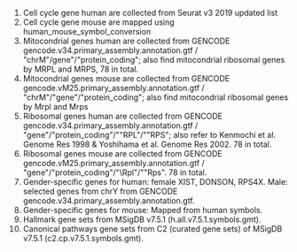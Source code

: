 1) Cell cycle gene human are collected from Seurat v3 2019 updated list
2) Cell cycle gene mouse are mapped using human_mouse_symbol_conversion
3) Mitocondrial genes human are collected from GENCODE gencode.v34.primary_assembly.annotation.gtf / "chrM"/gene"/"protein_coding"; also find mitocondrial ribosomal genes by MRPL and MRPS, 78 in total.
4) Mitocondrial genes mouse are collected from GENCODE gencode.vM25.primary_assembly.annotation.gtf / "chrM"/"gene"/"protein_coding"; also find mitocondrial ribosomal genes by Mrpl and Mrps
5) Ribosomal genes human are collected from GENCODE gencode.v34.primary_assembly.annotation.gtf / "gene"/"protein_coding"/"\"RPL"/"\"RPS"; also refer to Kenmochi et al. Genome Res 1998 & Yoshihama et al. Genome Res 2002. 78 in total.
6) Ribosomal genes mouse are collected from GENCODE gencode.vM25.primary_assembly.annotation.gtf / "gene"/"protein_coding"/"\Rpl"/"\"Rps". 78 in total.
7) Gender-specific genes for human: female XIST, DONSON, RPS4X. Male: selected genes from chrY from GENCODE gencode.v34.primary_assembly.annotation.gtf.
8) Gender-specific genes for mouse: Mapped from human symbols.
9) Hallmark gene sets from MSigDB v7.5.1 (h.all.v7.5.1.symbols.gmt).
10) Canonical pathways gene sets from C2 (curated gene sets) of MSigDB v7.5.1 (c2.cp.v7.5.1.symbols.gmt).
